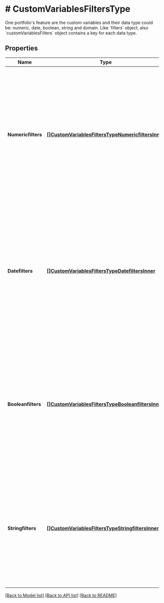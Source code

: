 # # CustomVariablesFiltersType
One portfolio&#39;s feature are the custom variables and their data type could be: numeric, date, boolean, string and domain.  Like &#x60;filters&#x60; object, also &#x60;customVariablesFilters&#x60; object contains a key for each data type.

## Properties 


Name | Type | Description | Notes
------------ | ------------- | ------------- | -------------
**Numericfilters**| [**[]CustomVariablesFiltersTypeNumericfiltersInner**](CustomVariablesFiltersTypeNumericfiltersInner.md) | The array contains the custom variable with data type **numeric**.  The object must have the following structure: * variableIndex: it identifies the index associated at custom variable * value: this object have to contain the range of value to be filtered.  | [optional]
**Datefilters**| [**[]CustomVariablesFiltersTypeDatefiltersInner**](CustomVariablesFiltersTypeDatefiltersInner.md) | The array contains the custom variable with data type **date**.  The object must have the following structure: * variableIndex: it identifies the index associated at custom variable * value: this object have to contain the range of value to be filtered.  | [optional]
**Booleanfilters**| [**[]CustomVariablesFiltersTypeBooleanfiltersInner**](CustomVariablesFiltersTypeBooleanfiltersInner.md) | The array contains all fields with data type ***boolean***.  The object must have the following structure: * variableIndex: it identifies the index associated at custom variable * value: the field have to contain a boolean value (true or false).  | [optional]
**Stringfilters**| [**[]CustomVariablesFiltersTypeStringfiltersInner**](CustomVariablesFiltersTypeStringfiltersInner.md) | The array contains all fields with data type ***string***.  The object must have the following structure: * variableIndex: it identifies the index associated at custom variable * value: the field have to contain a label.  | [optional]


[[Back to Model list]](../../README.md#models) [[Back to API list]](../../README.md#endpoints) [[Back to README]](../../README.md)

